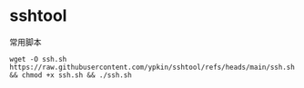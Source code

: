 # sshtool
常用脚本
```
wget -O ssh.sh https://raw.githubusercontent.com/ypkin/sshtool/refs/heads/main/ssh.sh && chmod +x ssh.sh && ./ssh.sh
```
